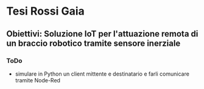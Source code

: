 # Tesi Rossi Gaia
## Obiettivi: Soluzione IoT per l'attuazione remota di un braccio robotico tramite sensore inerziale

### ToDo
- simulare in Python un client mittente e destinatario e farli comunicare tramite Node-Red


